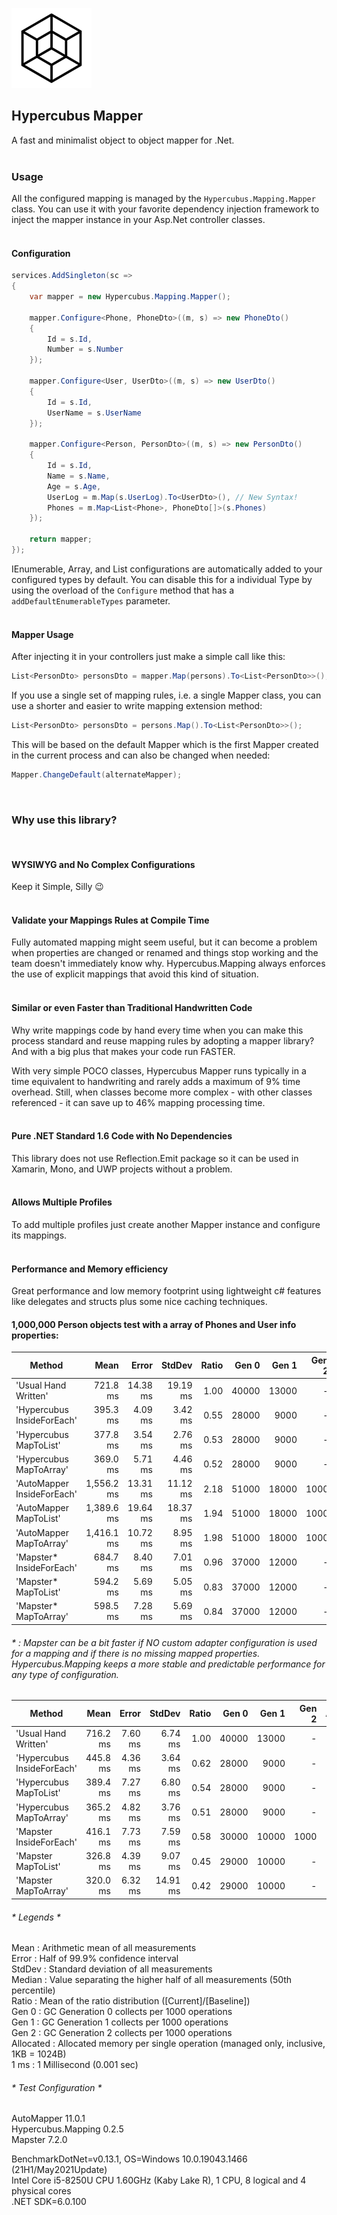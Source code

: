 ![Icon](https://raw.githubusercontent.com/dannotsys/Hypercubus.Mapping/main/.github/images/Hypercubus_icon.png)

## Hypercubus Mapper
A fast and minimalist object to object mapper for .Net.\
&nbsp;

### Usage

All the configured mapping is managed by the `Hypercubus.Mapping.Mapper` class. You can use it with your favorite dependency injection framework to inject the mapper instance in your Asp.Net controller classes.\
&nbsp;

#### Configuration
```csharp
services.AddSingleton(sc =>
{
    var mapper = new Hypercubus.Mapping.Mapper();

    mapper.Configure<Phone, PhoneDto>((m, s) => new PhoneDto()
    {
        Id = s.Id,
        Number = s.Number
    });

    mapper.Configure<User, UserDto>((m, s) => new UserDto()
    {
        Id = s.Id,
        UserName = s.UserName
    });

    mapper.Configure<Person, PersonDto>((m, s) => new PersonDto()
    {
        Id = s.Id,
        Name = s.Name,
        Age = s.Age,
        UserLog = m.Map(s.UserLog).To<UserDto>(), // New Syntax!
        Phones = m.Map<List<Phone>, PhoneDto[]>(s.Phones)
    });

    return mapper;
});
```
IEnumerable, Array, and List configurations are automatically added to your configured types by default. You can disable this for a individual Type by using the overload of the `Configure` method that has a `addDefaultEnumerableTypes` parameter.\
&nbsp;


#### Mapper Usage
After injecting it in your controllers just make a simple call like this:

```csharp
List<PersonDto> personsDto = mapper.Map(persons).To<List<PersonDto>>();
```
If you use a single set of mapping rules, i.e. a single Mapper class, you can use a shorter and easier to write mapping extension method:

```csharp
List<PersonDto> personsDto = persons.Map().To<List<PersonDto>>();
```
This will be based on the default Mapper which is the first Mapper created in the current process and can also be changed when needed:
```csharp
Mapper.ChangeDefault(alternateMapper);
```
&nbsp;

### Why use this library?
&nbsp;

#### WYSIWYG and No Complex Configurations

Keep it Simple, Silly :wink:\
&nbsp;

#### Validate your Mappings Rules at Compile Time

Fully automated mapping might seem useful, but it can become a problem when properties are changed or renamed and things stop working and the team doesn't immediately know why. Hypercubus.Mapping always enforces the use of explicit mappings that avoid this kind of situation.\
&nbsp;

#### Similar or even Faster than Traditional Handwritten Code

Why write mappings code by hand every time when you can make this process standard and reuse mapping rules by adopting a mapper library? And with a big plus that makes your code run FASTER.

With very simple POCO classes, Hypercubus Mapper runs typically in a time equivalent to handwriting and rarely adds a maximum of 9% time overhead. Still, when classes become more complex - with other classes referenced - it can save up to 46% mapping processing time.\
&nbsp;

#### Pure .NET Standard 1.6 Code with No Dependencies

This library does not use Reflection.Emit package so it can be used in Xamarin, Mono, and UWP projects without a problem.\
&nbsp;

#### Allows Multiple Profiles

To add multiple profiles just create another Mapper instance and configure its mappings.\
&nbsp;

#### Performance and Memory efficiency
Great performance and low memory footprint using lightweight c# features like delegates and structs plus some nice caching techniques.

#### 1,000,000 Person objects test with a array of Phones and User info properties:

|                     Method |       Mean |    Error |   StdDev | Ratio |      Gen 0 |      Gen 1 |     Gen 2 | Allocated |
|--------------------------- |-----------:|---------:|---------:|------:|-----------:|-----------:|----------:|----------:|
|       'Usual Hand Written' |   721.8 ms | 14.38 ms | 19.19 ms |  1.00 | 40000      | 13000      |         - |    244 MB |
| 'Hypercubus InsideForEach' |   395.3 ms |  4.09 ms |  3.42 ms |  0.55 | 28000      |  9000      |         - |    184 MB |
|     'Hypercubus MapToList' |   377.8 ms |  3.54 ms |  2.76 ms |  0.53 | 28000      |  9000      |         - |    175 MB |
|    'Hypercubus MapToArray' |   369.0 ms |  5.71 ms |  4.46 ms |  0.52 | 28000      |  9000      |         - |    175 MB |
| 'AutoMapper InsideForEach' | 1,556.2 ms | 13.31 ms | 11.12 ms |  2.18 | 51000      | 18000      | 1000      |    314 MB |
|     'AutoMapper MapToList' | 1,389.6 ms | 19.64 ms | 18.37 ms |  1.94 | 51000      | 18000      | 1000      |    314 MB |
|    'AutoMapper MapToArray' | 1,416.1 ms | 10.72 ms |  8.95 ms |  1.98 | 51000      | 18000      | 1000      |    305 MB |
|   'Mapster* InsideForEach' |   684.7 ms |  8.40 ms |  7.01 ms |  0.96 | 37000      | 12000      |         - |    237 MB |
|       'Mapster* MapToList' |   594.2 ms |  5.69 ms |  5.05 ms |  0.83 | 37000      | 12000      |         - |    229 MB |
|      'Mapster* MapToArray' |   598.5 ms |  7.28 ms |  5.69 ms |  0.84 | 37000      | 12000      |         - |    229 MB |

###### * : Mapster can be a bit faster if NO custom adapter configuration is used for a mapping and if there is no missing mapped properties. Hypercubus.Mapping keeps a more stable and predictable performance for any type of configuration.

|                     Method |     Mean |   Error |   StdDev | Ratio |      Gen 0 |      Gen 1 |     Gen 2 | Allocated |
|--------------------------- |---------:|--------:|---------:|------:|-----------:|-----------:|----------:|----------:|
|       'Usual Hand Written' | 716.2 ms | 7.60 ms |  6.74 ms |  1.00 | 40000      | 13000      |         - |    244 MB |
| 'Hypercubus InsideForEach' | 445.8 ms | 4.36 ms |  3.64 ms |  0.62 | 28000      |  9000      |         - |    184 MB |
|     'Hypercubus MapToList' | 389.4 ms | 7.27 ms |  6.80 ms |  0.54 | 28000      |  9000      |         - |    175 MB |
|    'Hypercubus MapToArray' | 365.2 ms | 4.82 ms |  3.76 ms |  0.51 | 28000      |  9000      |         - |    175 MB |
|    'Mapster InsideForEach' | 416.1 ms | 7.73 ms |  7.59 ms |  0.58 | 30000      | 10000      | 1000      |    191 MB |
|        'Mapster MapToList' | 326.8 ms | 4.39 ms |  9.07 ms |  0.45 | 29000      | 10000      |         - |    183 MB |
|       'Mapster MapToArray' | 320.0 ms | 6.32 ms | 14.91 ms |  0.42 | 29000      | 10000      |         - |    183 MB |

###### * Legends *
 Mean      : Arithmetic mean of all measurements\
  Error     : Half of 99.9% confidence interval\
  StdDev    : Standard deviation of all measurements\
  Median    : Value separating the higher half of all measurements (50th percentile)\
  Ratio     : Mean of the ratio distribution ([Current]/[Baseline])\
  Gen 0     : GC Generation 0 collects per 1000 operations\
  Gen 1     : GC Generation 1 collects per 1000 operations\
  Gen 2     : GC Generation 2 collects per 1000 operations\
  Allocated : Allocated memory per single operation (managed only, inclusive, 1KB = 1024B)\
  1 ms      : 1 Millisecond (0.001 sec)

###### * Test Configuration *

AutoMapper 11.0.1\
Hypercubus.Mapping 0.2.5\
Mapster 7.2.0

BenchmarkDotNet=v0.13.1, OS=Windows 10.0.19043.1466 (21H1/May2021Update)\
Intel Core i5-8250U CPU 1.60GHz (Kaby Lake R), 1 CPU, 8 logical and 4 physical cores\
.NET SDK=6.0.100 
